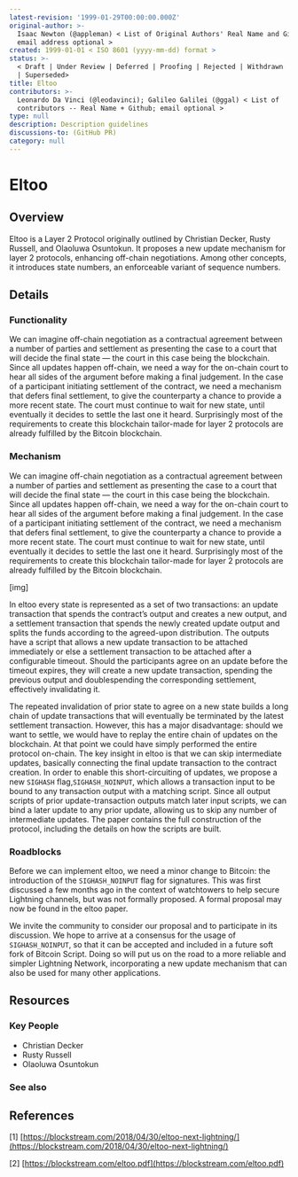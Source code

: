 ```yaml
---
latest-revision: '1999-01-29T00:00:00.000Z'
original-author: >-
  Isaac Newton (@appleman) < List of Original Authors' Real Name and Github;
  email address optional >
created: 1999-01-01 < ISO 8601 (yyyy-mm-dd) format >
status: >-
  < Draft | Under Review | Deferred | Proofing | Rejected | Withdrawn | Accepted
  | Superseded>
title: Eltoo
contributors: >-
  Leonardo Da Vinci (@leodavinci); Galileo Galilei (@ggal) < List of
  contributors -- Real Name + Github; email optional >
type: null
description: Description guidelines
discussions-to: (GitHub PR)
category: null
---
```


# Eltoo

## Overview

Eltoo is a Layer 2 Protocol originally outlined by Christian Decker, Rusty Russell, and Olaoluwa Osuntokun. It proposes a new update mechanism for layer 2 protocols, enhancing off-chain negotiations. Among other concepts, it introduces state numbers, an enforceable variant of sequence numbers. 

## Details

### Functionality

We can imagine off-chain negotiation as a contractual agreement between a number of parties and settlement as presenting the case to a court that will decide the final state — the court in this case being the blockchain. Since all updates happen off-chain, we need a way for the on-chain court to hear all sides of the argument before making a final judgement. In the case of a participant initiating settlement of the contract, we need a mechanism that defers final settlement, to give the counterparty a chance to provide a more recent state. The court must continue to wait for new state, until eventually it decides to settle the last one it heard. Surprisingly most of the requirements to create this blockchain tailor-made for layer 2 protocols are already fulfilled by the Bitcoin blockchain.

### Mechanism

We can imagine off-chain negotiation as a contractual agreement between a number of parties and settlement as presenting the case to a court that will decide the final state — the court in this case being the blockchain. Since all updates happen off-chain, we need a way for the on-chain court to hear all sides of the argument before making a final judgement. In the case of a participant initiating settlement of the contract, we need a mechanism that defers final settlement, to give the counterparty a chance to provide a more recent state. The court must continue to wait for new state, until eventually it decides to settle the last one it heard. Surprisingly most of the requirements to create this blockchain tailor-made for layer 2 protocols are already fulfilled by the Bitcoin blockchain.

\[img\]

In eltoo every state is represented as a set of two transactions: an update transaction that spends the contract’s output and creates a new output, and a settlement transaction that spends the newly created update output and splits the funds according to the agreed-upon distribution. The outputs have a script that allows a new update transaction to be attached immediately or else a settlement transaction to be attached after a configurable timeout. Should the participants agree on an update before the timeout expires, they will create a new update transaction, spending the previous output and doublespending the corresponding settlement, effectively invalidating it.

The repeated invalidation of prior state to agree on a new state builds a long chain of update transactions that will eventually be terminated by the latest settlement transaction. However, this has a major disadvantage: should we want to settle, we would have to replay the entire chain of updates on the blockchain. At that point we could have simply performed the entire protocol on-chain. The key insight in eltoo is that we can skip intermediate updates, basically connecting the final update transaction to the contract creation. In order to enable this short-circuiting of updates, we propose a new `SIGHASH` flag,`SIGHASH_NOINPUT`, which allows a transaction input to be bound to any transaction output with a matching script. Since all output scripts of prior update-transaction outputs match later input scripts, we can bind a later update to any prior update, allowing us to skip any number of intermediate updates. The paper contains the full construction of the protocol, including the details on how the scripts are built.  




### Roadblocks

Before we can implement eltoo, we need a minor change to Bitcoin: the introduction of the `SIGHASH_NOINPUT` flag for signatures. This was first discussed a few months ago in the context of watchtowers to help secure Lightning channels, but was not formally proposed. A formal proposal may now be found in the eltoo paper.

We invite the community to consider our proposal and to participate in its discussion. We hope to arrive at a consensus for the usage of `SIGHASH_NOINPUT`, so that it can be accepted and included in a future soft fork of Bitcoin Script. Doing so will put us on the road to a more reliable and simpler Lightning Network, incorporating a new update mechanism that can also be used for many other applications.  


## Resources

### Key People

* Christian Decker
* Rusty Russell
* Olaoluwa Osuntokun

### See also

## References

\[1\] [https://blockstream.com/2018/04/30/eltoo-next-lightning/](https://blockstream.com/2018/04/30/eltoo-next-lightning/)

\[2\] [https://blockstream.com/eltoo.pdf](https://blockstream.com/eltoo.pdf)

